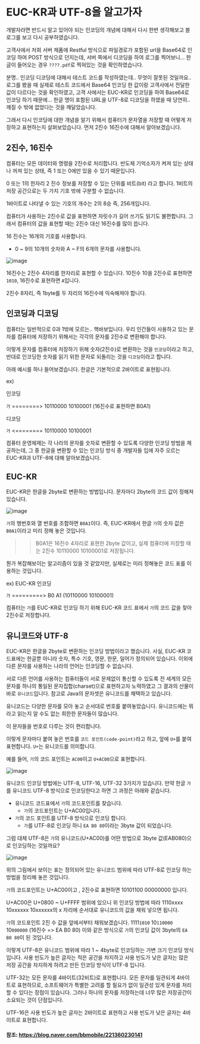 # EUC-KR과 UTF-8을 알고가자

개발자라면 반드시 알고 있어야 되는 인코딩의 개념에 대해서 다시 한번 생각해보고 블로그를 보고 다시 공부하였습니다.

고객사에서 저희 서버 제품에 Restful 방식으로 파일경로가 포함된 url을 Base64로 인코딩 하여 POST 방식으로 던지는데, 서버 쪽에서 디코딩을 하여 로그를 찍어보니... 한글이 들어오는 경우 `????.pdf`로 찍혀있는 것을 확인하였습니다. 

분명.. 인코딩 디코딩에 대해서 테스트 코드를 작성하였는데.. 무엇이 잘못된 것일까요.. 로그를 봤을 때 실제로 테스트 코드에서 Base64 인코딩 한 값이랑 고객사에서 전달한 값이 다르다는 것을 확인하였고, 고객 사에서는 EUC-KR로 인코딩을 하여 Base64로 인코딩 하기 때문에... 한글 명이 포함된 URL을 UTF-8로 디코딩을 하였을 때 당연히.. 깨질 수 밖에 없었다는 것을 깨달았습니다.

그래서 다시 인코딩에 대한 개념을 알기 위해서 컴퓨터가 문자열을 저장할 때 어떻게 저장하고 표현하는지 살펴보았습니다. 먼저 2진수 16진수에 대해서 알아보겠습니다.

## 2진수, 16진수

컴퓨터는 모든 데이터와 명령을 2진수로 처리합니다. 반도체 기억소자가 켜져 있는 상태나 꺼져 있는 상태, 즉 1 또는 0에만 있을 수 있기 때문입니다.

0 또는 1의 한자리 2 진수 정보를 저장할 수 있는 단위를 비트(bit) 라고 합니다. 1비트의 저장 공간으로는 두 가지 기호 밖에 구분할 수 없습니다.

1바이트로 나타낼 수 있는 기호의 개수는 2의 8승 즉, 256개입니다.

컴퓨터가 사용하는 2진수로 값을 표현하면 자릿수가 길어 쓰기도 읽기도 불편합니다. 그래서 컴퓨터의 값을 표현할 때는 2진수 대신 16진수를 많이 씁니다.

16 진수는 16개의 기호를 사용합니다.

- 0 ~ 9의 10개의 숫자와 A ~ F의 6개의 문자를 사용합니다.

![image](https://user-images.githubusercontent.com/22395934/106281419-8adde300-6282-11eb-98ae-e3b1a55145c3.png)


16진수는 2진수 4자리를 한자리로 표현할 수 있습니다. 
10진수 10을 2진수로 표현하면 `1010`, 16진수로 표현하면 `A`입니다.

2진수 8자리, 즉 1byte를 두 자리의 16진수에 익숙해져야 합니다.

## 인코딩과 디코딩

컴퓨터는 일반적으로 0과 1밖에 모르는.. 핵바보입니다.
우리 인간들이 사용하고 있는 문자를 컴퓨터에 저장하기 위해서는 각각의 문자를 2진수로 변환해야 합니다.

이렇게 문자를 컴퓨터에 저장하기 위해 숫자(2진수)로 변환하는 것을 `인코딩`이라고 하고, 반대로 인코딩한 숫자를 읽기 위한 문자로 되돌리는 것을 `디코딩`이라고 합니다.

아래 예시를 하나 들어보겠습니다. 한글은 기본적으로 2바이트로 표현됩니다.

ex)

인코딩 

`가` ========> 10110000 10100001 (16진수로 표현하면 B0A1)

디코딩

`가` <======== 10110000 10100001

컴퓨터 운영체제는 각 나라의 문자를 숫자로 변환할 수 있도록 다양한 인코딩 방법을 제공하는데, 그 중 한글을 변환할 수 있는 인코딩 방식 중 개발자들 입에 자주 오르는 EUC-KR과 UTF-8에 대해 알아보겠습니다.

## EUC-KR

EUC-KR은 한글을 2byte로 변환하는 방법입니다. 문자마다 2byte의 코드 값이 정해져 있습니다.

![image](https://user-images.githubusercontent.com/22395934/106282014-5d456980-6283-11eb-8c4a-c8ef7e7933bb.png)

`가`의 행번호와 열 번호를 조합하면 `B0A1`이다.
즉, EUC-KR에서 한글 `가`의 숫자 값은 `B0A1`이라고 미리 정해 놓은 것입니다.

>> B0A1은 16진수 4자리로 표현한 2byte 값이고, 실제 컴퓨터에 저장할 때는 2진수 10110000 10100001로 저장됩니다.

뭔가 복잡해보이는 알고리즘이 있을 것 같았지만, 실제로는 미리 정해놓은 코드 표를 이용하는 것입니다.

ex) EUC-KR 인코딩

`가`  =========> B0 A1 (10110000 10100001)

컴퓨터는 `가`를 EUC-KR로 인코딩 하기 위해 EUC-KR 코드 표에서 `가`의 코드 값을 찾아 2진수로 저장합니다.

## 유니코드와 UTF-8

EUC-KR은 한글을 2byte로 변환하는 인코딩 방법이라고 했습니다.
사실, EUC-KR 코드표에는 한글뿐 아니라 숫자, 특수 기호, 영문, 한문, 일어가 정의되어 있습니다. 이외에 다른 문자를 사용하는 나라의 언어는 인코딩할 수 없습니다.

서로 다른 언어를 사용하는 컴퓨터들이 서로 문제없이 통신할 수 있도록 전 세계의 모든 문자를 하나의 통일된 문자집합(charset)으로 표현하고자 노력하였고 그 결과의 산물이 바로 `유니코드`입니다. 참고로 Java의 문자셋은 유니코드를 채택하고 있습니다.

유니코드는 다양한 문자를 모아 놓고 순서대로 번호를 붙여놓았습니다.
유니코드에는 뭐라고 읽는지 알 수도 없는 희한한 문자들이 많습니다.

이 문자들을 번호로 다루는 것이 편리합니다.

이렇게 문자마다 붙여 놓은 번호를 `코드 포인트(code-point)`라고 하고, 앞에 `U+`를 붙여 표현합니다. `U+`는 유니코드를 의미합니다.

예를 들어, `가`의 코드 포인트는 `AC00`이고 `U+AC00`으로 표현합니다.

![image](https://user-images.githubusercontent.com/22395934/106284542-b236af00-6286-11eb-8a48-5109f6d2ac02.png)

유니코드 인코딩 방법에는 UTF-8, UTF-16, UTF-32 3가지가 있습니다.
만약 한글 `가`를 유니코드 UTF-8 방식으로 인코딩한다고 하면 그 과정은 아래와 같습니다.

- 유니코드 코드표에서 `가`의 코드포인트를 찾습니다.
    - `가`의 코드포인트는 U+AC00입니다.
- `가`의 코드 포인트를 UTF-8 방식으로 인코딩 합니다.
    - `가`를 UTF-8로 인코딩 하니 `EA B0 80`이라는 3byte 값이 되었습니다.

그럼 대체 UTF-8은 `가`의 유니코드(U+AC00)를 어떤 방법으로 3byte 값(EAB080)으로 인코딩하는 것일까요?

![image](https://user-images.githubusercontent.com/22395934/106285076-5ddfff00-6287-11eb-967e-4d97614a956d.png)

위의 그림에서 보이는 표는 정의되어 있는 유니코드 범위에 따라 UTF-8로 인코딩 하는 방법을 정리해 놓은 것입니다.

`가`의 코드포인트는 U+AC00이고 , 2진수로 표현하면 10101100 00000000 입니다.

U+AC00은 U+0800 ~ U+FFFF 범위에 있으니 위 인코딩 방법에 따라 1110xxxx 10xxxxxx 10xxxxxx의 x 자리에 순서대로 유니코드의 값을 채워 넣으면 됩니다.

`가`의 코드포인트 2진 수 값을 앞에서부터 채워보겠습니다.
1111`1010` 10`110000` 10`000000` (16진수 => EA B0 80)
이와 같은 방식으로 `가`의 인코딩 값이 3byte의 `EA B0 80`이 된 것입니다.

이렇게 UTF-8은 유니코드 범위에 따라 1 ~ 4byte로 인코딩하는 가변 크기 인코딩 방식입니다. 사용 빈도가 높은 글자는 적은 공간을 차지하고 사용 빈도가 낮은 글자는 많은 저장 공간을 차지하게 하려고 만든 인코딩 방식이 UTF-8 입니다.

UTF-32는 모든 문자를 4바이트(32비트)로 표현합니다.
모든 문자를 일관되게 4바이트로 표현하므로, 소프트웨어가 특별한 고려를 할 필요가 없이 일관성 있게 문자를 처리할 수 있다는 장점이 있습니다. 그러나 하나의 문자를 저장하는데 너무 많은 저장공간이 소요되는 것이 단점입니다.

UTF-16은 사용 빈도가 높은 글자는 2바이트로 표현하고 사용 빈도가 낮은 글자는 4바이트로 표현합니다.

#### 참조: https://blog.naver.com/bbmobile/221360230141
